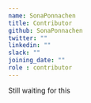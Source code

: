 ```yaml
---
name: SonaPonnachen
title: Contributor
github: SonaPonnachen
twitter: ""
linkedin: ""
slack: ""
joining_date: ""
role : contributor
---
```


Still waiting for this
